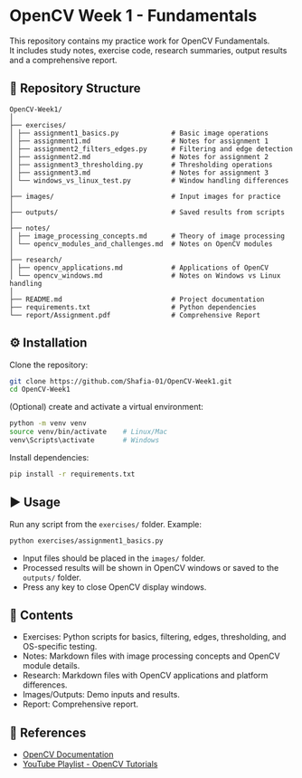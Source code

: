 # OpenCV Week 1 - Fundamentals
This repository contains my practice work for OpenCV Fundamentals.  
It includes study notes, exercise code, research summaries, output results and a comprehensive report.

## 📂 Repository Structure
```
OpenCV-Week1/
│
├── exercises/
│ ├── assignment1_basics.py             # Basic image operations
│ ├── assignment1.md                    # Notes for assignment 1
│ ├── assignment2_filters_edges.py      # Filtering and edge detection
│ ├── assignment2.md                    # Notes for assignment 2
│ ├── assignment3_thresholding.py       # Thresholding operations
│ ├── assignment3.md                    # Notes for assignment 3
│ └── windows_vs_linux_test.py          # Window handling differences
│
├── images/                             # Input images for practice
│
├── outputs/                            # Saved results from scripts
│
├── notes/
│ ├── image_processing_concepts.md      # Theory of image processing
│ └── opencv_modules_and_challenges.md  # Notes on OpenCV modules
│
├── research/
│ ├── opencv_applications.md            # Applications of OpenCV
│ └── opencv_windows.md                 # Notes on Windows vs Linux handling
│
├── README.md                           # Project documentation 
├── requirements.txt                    # Python dependencies
└── report/Assignment.pdf               # Comprehensive Report
```

## ⚙️ Installation
Clone the repository:
```bash
git clone https://github.com/Shafia-01/OpenCV-Week1.git
cd OpenCV-Week1
```

(Optional) create and activate a virtual environment:
```bash
python -m venv venv
source venv/bin/activate    # Linux/Mac
venv\Scripts\activate       # Windows
```

Install dependencies:
```bash
pip install -r requirements.txt
```

## ▶️ Usage
Run any script from the `exercises/` folder. Example:
```bash
python exercises/assignment1_basics.py
```
- Input files should be placed in the `images/` folder.
- Processed results will be shown in OpenCV windows or saved to the `outputs/` folder.
- Press any key to close OpenCV display windows.

## 📌 Contents
- Exercises: Python scripts for basics, filtering, edges, thresholding, and OS-specific testing.
- Notes: Markdown files with image processing concepts and OpenCV module details.
- Research: Markdown files with OpenCV applications and platform differences.
- Images/Outputs: Demo inputs and results.
- Report: Comprehensive report.

## 🔗 References
- [OpenCV Documentation](https://docs.opencv.org/4.x/d9/df8/tutorial_root.html)
- [YouTube Playlist - OpenCV Tutorials](https://www.youtube.com/playlist?list=PLjMXczUzEYcHvw5YYSU92WrY8IwhTuq7p)

